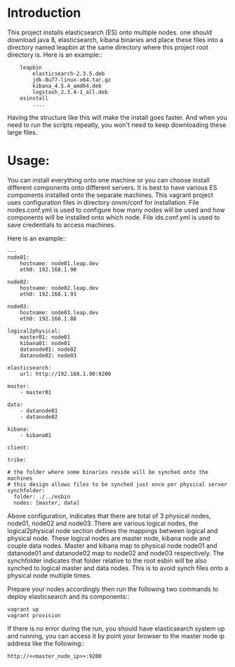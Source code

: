 Introduction
============
This project installs elasticsearch (ES) onto multiple nodes.
one should download java 8, elasticsearch, kibana binaries and place
these files into a directory named leapbin at the same directory where this
project root directory is. Here is an example::

        leapbin
            elasticsearch-2.3.5.deb
            jdk-8u77-linux-x64.tar.gz
            kibana_4.5.4_amd64.deb
            logstash_2.3.4-1_all.deb
        esinstall
            ....

Having the structure like this will make the install goes faster. And when you
need to run the scripts repeatly, you won't need to keep downloading these
large files.


Usage:
======
You can install everything onto one machine or you can choose install different
components onto different servers. It is best to have various ES components
installed onto the separate machines. This vagrant project uses configuration
files in directory onvm/conf for installation. File nodes.conf.yml is
used to configure how many nodes will be used and how components will be
installed onto which node. File ids.conf.yml is used to save credentials to
access machines.

Here is an example::

    ---
    node01:
        hostname: node01.leap.dev
        eth0: 192.168.1.90

    node02:
        hostname: node02.leap.dev
        eth0: 192.168.1.93

    node03:
        hostname: node03.leap.dev
        eth0: 192.168.1.88

    logical2physical:
        master01: node01
        kibana01: node01
        datanode01: node02
        datanode02: node03

    elasticsearch:
        url: http://192.168.1.90:9200

    master:
        - master01

    data:
        - datanode01
        - datanode02

    kibana:
        - kibana01

    client:

    tribe:

    # the folder where some binaries reside will be synched onto the machines
    # this design allows files to be synched just once per physical server
    synchfolder:
      folder: ./../esbin
      nodes: [master, data]


Above configuration, indicates that there are total of 3 physical nodes,
node01, node02 and node03. There are various logical nodes, the
logical2physical node section defines the mappings between logical and
physical node. These logical nodes are master node, kibana node and couple
data nodes. Master and kibana map to physical node node01 and datanode01 and
datanode02 map to node02 and node03 respectively. The synchfolder indicates
that folder relative to the root esbin will be also synched to logical master
and data nodes. This is to avoid synch files onto a physical node multiple
times.


Prepare your nodes accordingly then run the following two commands to deploy
elasticsearch and its components::

    vagrant up
    vagrant provision

If there is no error during the run, you should have elasticsearch system up
and running, you can access it by point your browser to the master node ip
address like the following::

    http://<<master_node_ip>>:9200
